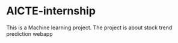 # AICTE-internship
This is a Machine learning project. The project is about stock trend prediction webapp
